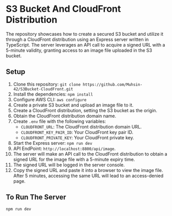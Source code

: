 # S3 Bucket And CloudFront Distribution

The repository showcases how to create a secured S3 bucket and utilize it through a CloudFront distribution using an Express server written in TypeScript. The server leverages an API call to acquire a signed URL with a 5-minute validity, granting access to an image file uploaded in the S3 bucket.

## Setup
1. Clone this repository: `git clone https://github.com/Muhsin-42/S3Bucket-CloudFront.git`
2. Install the dependencies: `npm install`
3. Configure AWS CLI: `aws configure`
4. Create a private S3 bucket and upload an image file to it.
5. Create a CloudFront distribution, setting the S3 bucket as the origin.
6. Obtain the CloudFront distribution domain name.
7. Create `.env` file with the following variables:
   - `CLOUDFRONT_URL`: The CloudFront distribution domain URL.
   - `CLOUDFRONT_KEY_PAIR_ID`: Your CloudFront key pair ID.
   - `CLOUDFRONT_PRIVATE_KEY`: Your CloudFront private key.
8. Start the Express server: `npm run dev`
9. API EndPoint:  `http://localhost:8800/api/image`.
10. The server will make an API call to the CloudFront distribution to obtain a signed URL for the image file with a 5-minute expiry time.
11. The signed URL will be logged in the server console.
12. Copy the signed URL and paste it into a browser to view the image file. After 5 minutes, accessing the same URL will lead to an access-denied page.


## To Run The Server
````bash
npm run dev